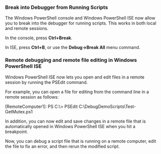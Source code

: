 ### Break into Debugger from Running Scripts

The Windows PowerShell console and Windows PowerShell ISE now allow you to break into the debugger for running scripts. This works in both local and remote sessions.

In the console, press **Ctrl+Break**.

In ISE, press **Ctrl+B**, or use the **Debug-&gt;Break All** menu command.

### Remote debugging and remote file editing in Windows PowerShell ISE

Windows PowerShell ISE now lets you open and edit files in a remote session by running the PSEdit command.

For example, you can open a file for editing from the command line in a remote session as follows:

\[RemoteComputer1\]: PS C:\\&gt; PSEdit C:\\DebugDemoScripts\\Test-GetMutex.ps1

In addition, you can now edit and save changes in a remote file that is automatically opened in Windows PowerShell ISE when you hit a breakpoint.

Now, you can debug a script file that is running on a remote computer, edit the file to fix an error, and then rerun the modified script.
